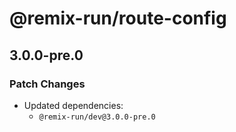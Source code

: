 # @remix-run/route-config

## 3.0.0-pre.0

### Patch Changes

- Updated dependencies:
  - `@remix-run/dev@3.0.0-pre.0`
